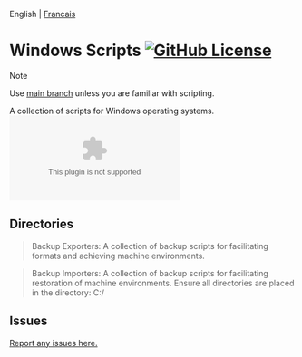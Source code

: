 

English | [Francais](./README-FR.md)

# Windows Scripts [![GitHub License](https://img.shields.io/github/license/z3eek/Windows-Scripts)](LICENSE)

> [!NOTE] 
> Use [main branch](https://github.com/z3eeK/Windows-Scripts/tree/main) unless you are familiar with scripting.

A collection of scripts for Windows operating systems.  ![Download Here]( https://github.com/z3eeK/Windows-Scripts/archive/refs/heads/main.zip)


## Directories

> Backup Exporters: A collection of backup scripts for facilitating formats and achieving machine environments.

> Backup Importers: A collection of backup scripts for facilitating restoration of machine environments. Ensure all directories are placed in the directory: C:/


## Issues

[Report any issues here.](https://github.com/z3eeK/Windows-Scripts/issues)
